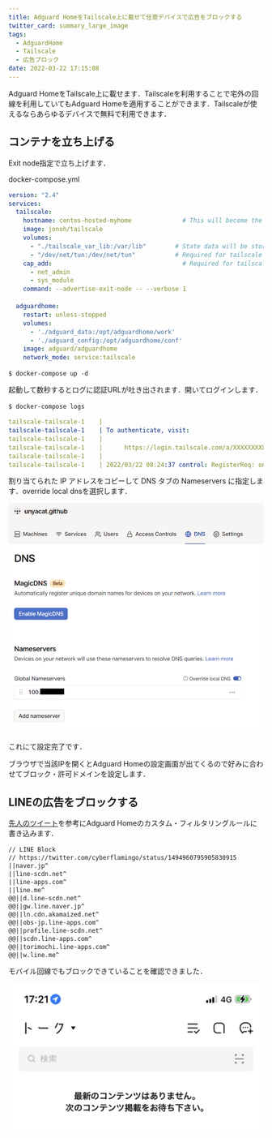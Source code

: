```yaml
---
title: Adguard HomeをTailscale上に載せて任意デバイスで広告をブロックする
twitter_card: summary_large_image
tags:
  - AdguardHome
  - Tailscale
  - 広告ブロック
date: 2022-03-22 17:15:08
---
```


Adguard HomeをTailscale上に載せます．Tailscaleを利用することで宅外の回線を利用していてもAdguard Homeを適用することができます．Tailscaleが使えるならあらゆるデバイスで無料で利用できます．

<!-- more -->



## コンテナを立ち上げる

Exit node指定で立ち上げます．

docker-compose.yml
```yaml
version: "2.4"
services:
  tailscale:
    hostname: centos-hosted-myhome              # This will become the tailscale device name
    image: jonoh/tailscale
    volumes:
      - "./tailscale_var_lib:/var/lib"        # State data will be stored in this directory
      - "/dev/net/tun:/dev/net/tun"           # Required for tailscale to work
    cap_add:                                    # Required for tailscale to work
      - net_admin
      - sys_module
    command: --advertise-exit-node -- --verbose 1

  adguardhome:
    restart: unless-stopped
    volumes:
      - './adguard_data:/opt/adguardhome/work'
      - './adguard_config:/opt/adguardhome/conf'
    image: adguard/adguardhome
    network_mode: service:tailscale
```

`$ docker-compose up -d`

起動して数秒するとログに認証URLが吐き出されます．開いてログインします．

`$ docker-compose logs`

```yaml
tailscale-tailscale-1    |
tailscale-tailscale-1    | To authenticate, visit:
tailscale-tailscale-1    |
tailscale-tailscale-1    |      https://login.tailscale.com/a/XXXXXXXXXXXX
tailscale-tailscale-1    |
tailscale-tailscale-1    | 2022/03/22 08:24:37 control: RegisterReq: onode= node=[iFaLD] fup=true
```

割り当てられた IP アドレスをコピーして DNS タブの Nameservers に指定します．override local dnsを選択します．

![Tailscaleの設定からDNSを上書きをする](/images/adguardhome-on-tailscale/Untitled.png)

これにて設定完了です．

ブラウザで当該IPを開くとAdguard Homeの設定画面が出てくるので好みに合わせてブロック・許可ドメインを設定します．

## LINEの広告をブロックする

[先人のツイート](https://twitter.com/cyberflamingo/status/1494960795905830915)を参考にAdguard Homeのカスタム・フィルタリングルールに書き込みます．

```
// LINE Block
// https://twitter.com/cyberflamingo/status/1494960795905830915
||naver.jp^
||line-scdn.net^
||line-apps.com^
||line.me^
@@||d.line-scdn.net^
@@||gw.line.naver.jp^
@@||ln.cdn.akamaized.net^
@@||obs-jp.line-apps.com^
@@||profile.line-scdn.net^
@@||scdn.line-apps.com^
@@||torimochi.line-apps.com^
@@||w.line.me^
```

モバイル回線でもブロックできていることを確認できました．

![上部の広告枠がブロックされている](/images/adguardhome-on-tailscale/Untitled%201.png)

